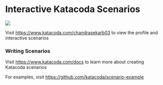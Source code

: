 # Interactive Katacoda Scenarios

[![](http://shields.katacoda.com/katacoda/chandrasekarb03/count.svg)](https://www.katacoda.com/chandrasekarb03 "Get your profile on Katacoda.com")

Visit https://www.katacoda.com/chandrasekarb03 to view the profile and interactive scenarios

### Writing Scenarios
Visit https://www.katacoda.com/docs to learn more about creating Katacoda scenarios

For examples, visit https://github.com/katacoda/scenario-example
